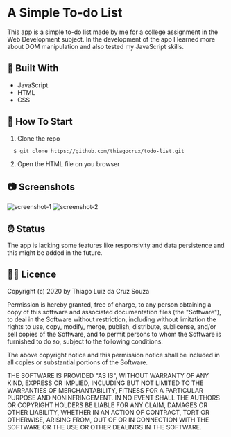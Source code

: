 # A Simple To-do List

This app is a simple to-do list made by me for a college assignment in the Web Development subject. In the development of the app I learned more about DOM manipulation and also tested my JavaScript skills.

## :toolbox: Built With

- JavaScript
- HTML
- CSS

## :rocket: How To Start

1. Clone the repo

```sh
  $ git clone https://github.com/thiagocrux/todo-list.git
```

2. Open the HTML file on you browser

## :camera: Screenshots

![screenshot-1](https://user-images.githubusercontent.com/29850573/109230721-11afae00-77a4-11eb-93c4-3abcc183597c.png)
![screenshot-2](https://user-images.githubusercontent.com/29850573/109230746-1e340680-77a4-11eb-8d50-2fd1dddaafd2.png)
  
## :alarm_clock: Status

The app is lacking some features like responsivity and data persistence and this might be added in the future.

## :pirate_flag: Licence

Copyright (c) 2020 by Thiago Luiz da Cruz Souza

Permission is hereby granted, free of charge, to any person obtaining a copy
of this software and associated documentation files (the "Software"), to deal
in the Software without restriction, including without limitation the rights
to use, copy, modify, merge, publish, distribute, sublicense, and/or sell
copies of the Software, and to permit persons to whom the Software is
furnished to do so, subject to the following conditions:

The above copyright notice and this permission notice shall be included in all
copies or substantial portions of the Software.

THE SOFTWARE IS PROVIDED "AS IS", WITHOUT WARRANTY OF ANY KIND, EXPRESS OR
IMPLIED, INCLUDING BUT NOT LIMITED TO THE WARRANTIES OF MERCHANTABILITY,
FITNESS FOR A PARTICULAR PURPOSE AND NONINFRINGEMENT. IN NO EVENT SHALL THE
AUTHORS OR COPYRIGHT HOLDERS BE LIABLE FOR ANY CLAIM, DAMAGES OR OTHER
LIABILITY, WHETHER IN AN ACTION OF CONTRACT, TORT OR OTHERWISE, ARISING FROM,
OUT OF OR IN CONNECTION WITH THE SOFTWARE OR THE USE OR OTHER DEALINGS IN THE
SOFTWARE.
